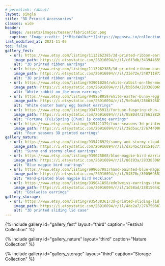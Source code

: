 ```yaml
---
# permalink: /about/
layout: single
title: "3D Printed Accessories"
classes: wide
header:
  image: /assets/images/teaser/fabrication.png
  caption: "Image credit: [**MiniWolke**](https://opensea.io/collection/clother)"
last_modified_at: 2021-11-05
toc: false
gallery_fest:    
  - url: https://www.etsy.com/listing/1113262385/3d-printed-ribbon-earrings-studclip-on?ref=shop_home_recs_2&pro=1&frs=1
    image_path: https://i.etsystatic.com/26916094/r/il/c6f3db/3439446552/il_794xN.3439446552_hzdb.jpg
    alt: "3D printed ribbon earrings"
  - url: https://www.etsy.com/listing/1113262385/3d-printed-ribbon-earrings-studclip-on?ref=shop_home_recs_2&pro=1&frs=1
    image_path: https://i.etsystatic.com/26916094/r/il/33e72e/3487119721/il_794xN.3487119721_59km.jpg
    alt: "3D printed ribbon earrings"
  - url: https://www.etsy.com/listing/939010284/white-rabbit-on-the-moon-earrings?ref=shop_home_recs_4&frs=1&cns=1
    image_path: https://i.etsystatic.com/26916094/r/il/bb55d4/2833800694/il_794xN.2833800694_pcrv.jpg
    alt: "White rabbit on the moon earrings"
  - url: https://www.etsy.com/listing/948858959/white-easter-bunny-egg-basket-earrings?ref=shop_home_recs_8&frs=1
    image_path: https://i.etsystatic.com/26916094/r/il/5e9ab9/2866326877/il_794xN.2866326877_38qm.jpg
    alt: "White easter bunny egg basket earrings"
  - url: https://www.etsy.com/listing/934735913/fortune-fuspring-chun-is-coming-earrings?ref=shop_home_recs_7&pro=1&frs=1
    image_path: https://i.etsystatic.com/26916094/r/il/9580d4/2766388268/il_794xN.2766388268_cuu7.jpg
    alt: "Fortune (Fu)/Spring (Chun) is coming earrings"
  - url: https://www.etsy.com/listing/935421379/four-seasons-3d-printed-earrings?ref=shop_home_recs_11&frs=1
    image_path: https://i.etsystatic.com/26916094/r/il/38d5ac/2767440904/il_794xN.2767440904_bg6w.jpg
    alt: "Four seasons 3D printed earrings"
gallery_nature:    
  - url: https://www.etsy.com/listing/935428929/sunny-and-stormy-cloud-earrings-studclip?ref=shop_home_recs_3&frs=1&sca=1
    image_path: https://i.etsystatic.com/26916094/r/il/da545c/2815163715/il_794xN.2815163715_9jqq.jpg
    alt: "Sunny and stormy cloud earrings"
  - url: https://www.etsy.com/listing/939025808/blue-magpie-bird-earrings-studclip-on?ref=shop_home_recs_12&frs=1
    image_path: https://i.etsystatic.com/26916094/r/il/86193a/2833850698/il_794xN.2833850698_i8x9.jpg
    alt: "Blue magpie bird earrings"
  - url: https://www.etsy.com/listing/998667983/hand-painted-blue-magpie-bird-necklace?ref=shop_home_recs_15&frs=1
    image_path: https://i.etsystatic.com/26916094/r/il/54570c/3005695536/il_794xN.3005695536_70kx.jpg
    alt: "Hand-painted blue magpie bird necklace"
  - url: https://www.etsy.com/listing/939041858/edelweiss-earrings-studclip-on?ref=shop_home_recs_5&frs=1
    image_path: https://i.etsystatic.com/26916094/r/il/1d58ad/2881564421/il_794xN.2881564421_rg22.jpg
    alt: "Edelweiss earrings"
gallery_storage:    
  - url: https://www.etsy.com/listing/935438361/3d-printed-sliding-lid-case?ref=shop_home_recs_13&frs=1
    image_path: https://i.etsystatic.com/26916094/r/il/4de2a7/2767503670/il_794xN.2767503670_fa4w.jpg
    alt: "3D printed sliding lid case"    
---
```




{% include gallery id="gallery_fest" layout="third" caption="Festival Collection" %}

{% include gallery id="gallery_nature" layout="third" caption="Nature Collection" %}

{% include gallery id="gallery_storage" layout="third" caption="Storage Collection" %}
